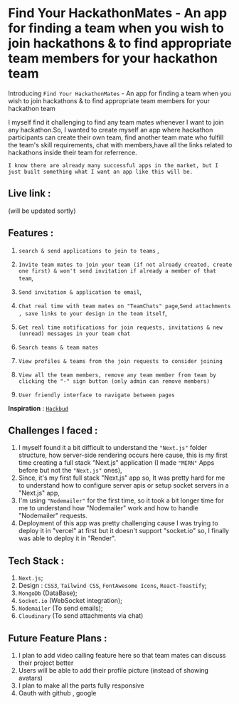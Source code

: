 # Find Your HackathonMates - An app for finding a team when you wish to join hackathons & to find appropriate team members for your hackathon team
Introducing `Find Your HackathonMates` - An app for finding a team when you wish to join hackathons & to find appropriate team members for your hackathon team


I myself find it challenging to find any team mates whenever I want to join any hackathon.So, I wanted to create myself an app where hackathon participants can create their own team, find another team mate who fulfill the team's skill requirements, chat with members,have all the links related to hackathons inside their team for referrence.

`I know there are already many successful apps in the market, but I just built something what I want an app like this will be.`

## Live link :

(will be updated sortly)

## Features :

1. `search & send applications to join to teams` ,
2. `Invite team mates to join your team (if not already created, create one first) & won't send invitation if already a member of that team`,
3. `Send invitation & application to email`,
4. `Chat real time with team mates on "TeamChats" page`,`Send attachments , save links to your design in the team itself`,
5. `Get real time notifications for join requests, invitations & new (unread) messages in your team chat`
6. `Search teams & team mates`
7. `View profiles & teams from the join requests to consider joining`
8. `View all the team members, remove any team member from team by clicking the "-" sign button (only admin can remove members)`


9. `User friendly interface to navigate between pages`

**Inspiration** : <a href="https://hack-bud.vercel.app/" target="_blank" > `Hackbud` </a>

## Challenges I faced :

1. I myself found it a bit difficult to understand the `"Next.js"` folder structure, how server-side rendering occurs here cause, this is my first time creating a full stack "Next.js" application (I made `"MERN"` Apps before but not the `"Next.js"` ones),
2. Since, it's my first full stack "Next.js" app so, It was pretty hard for me to understand how to configure server apis or setup socket servers in a "Next.js" app,
3. I'm using `"Nodemailer"` for the first time, so it took a bit longer time for me to understand how "Nodemailer" work and how to handle "Nodemailer" requests.
4. Deployment of this app was pretty challenging cause I was trying to deploy it in "vercel" at first but it doesn't support "socket.io" so, I finally was able to deploy it in "Render".

## Tech Stack :

1. `Next.js`;
2. Design : `CSS3`, `Tailwind CSS`, `FontAwesome Icons`, `React-Toastify`;
3. `MongoDb` (DataBase);
4. `Socket.io` (WebSocket integration);
5. `Nodemailer` (To send emails);
6. `Cloudinary` (To send attachments via chat)


## Future Feature Plans :
1. I plan to add video calling feature here so that team mates can discuss their project better
2. Users will be able to add their profile picture (instead of showing avatars)
3. I plan to make all the parts fully responsive
4. Oauth with github , google
